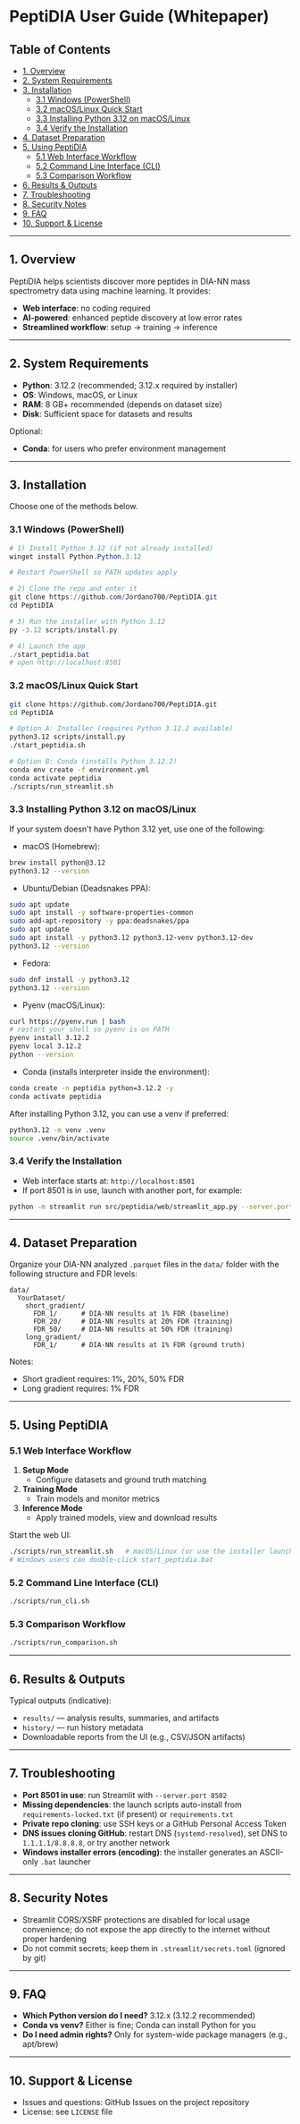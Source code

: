 # PeptiDIA User Guide (Whitepaper)

## Table of Contents
- [1. Overview](#1-overview)
- [2. System Requirements](#2-system-requirements)
- [3. Installation](#3-installation)
  - [3.1 Windows (PowerShell)](#31-windows-powershell)
  - [3.2 macOS/Linux Quick Start](#32-macoslinux-quick-start)
  - [3.3 Installing Python 3.12 on macOS/Linux](#33-installing-python-312-on-macoslinux)
  - [3.4 Verify the Installation](#34-verify-the-installation)
- [4. Dataset Preparation](#4-dataset-preparation)
- [5. Using PeptiDIA](#5-using-peptidia)
  - [5.1 Web Interface Workflow](#51-web-interface-workflow)
  - [5.2 Command Line Interface (CLI)](#52-command-line-interface-cli)
  - [5.3 Comparison Workflow](#53-comparison-workflow)
- [6. Results & Outputs](#6-results--outputs)
- [7. Troubleshooting](#7-troubleshooting)
- [8. Security Notes](#8-security-notes)
- [9. FAQ](#9-faq)
- [10. Support & License](#10-support--license)

---

## 1. Overview
PeptiDIA helps scientists discover more peptides in DIA-NN mass spectrometry data using machine learning. It provides:
- **Web interface**: no coding required
- **AI-powered**: enhanced peptide discovery at low error rates
- **Streamlined workflow**: setup → training → inference

---

## 2. System Requirements
- **Python**: 3.12.2 (recommended; 3.12.x required by installer)
- **OS**: Windows, macOS, or Linux
- **RAM**: 8 GB+ recommended (depends on dataset size)
- **Disk**: Sufficient space for datasets and results

Optional:
- **Conda**: for users who prefer environment management

---

## 3. Installation
Choose one of the methods below.

### 3.1 Windows (PowerShell)
```powershell
# 1) Install Python 3.12 (if not already installed)
winget install Python.Python.3.12

# Restart PowerShell so PATH updates apply

# 2) Clone the repo and enter it
git clone https://github.com/Jordano700/PeptiDIA.git
cd PeptiDIA

# 3) Run the installer with Python 3.12
py -3.12 scripts/install.py

# 4) Launch the app
./start_peptidia.bat
# open http://localhost:8501
```

### 3.2 macOS/Linux Quick Start
```bash
git clone https://github.com/Jordano700/PeptiDIA.git
cd PeptiDIA

# Option A: Installer (requires Python 3.12.2 available)
python3.12 scripts/install.py
./start_peptidia.sh

# Option B: Conda (installs Python 3.12.2)
conda env create -f environment.yml
conda activate peptidia
./scripts/run_streamlit.sh
```

### 3.3 Installing Python 3.12 on macOS/Linux
If your system doesn't have Python 3.12 yet, use one of the following:

- macOS (Homebrew):
```bash
brew install python@3.12
python3.12 --version
```

- Ubuntu/Debian (Deadsnakes PPA):
```bash
sudo apt update
sudo apt install -y software-properties-common
sudo add-apt-repository -y ppa:deadsnakes/ppa
sudo apt update
sudo apt install -y python3.12 python3.12-venv python3.12-dev
python3.12 --version
```

- Fedora:
```bash
sudo dnf install -y python3.12
python3.12 --version
```

- Pyenv (macOS/Linux):
```bash
curl https://pyenv.run | bash
# restart your shell so pyenv is on PATH
pyenv install 3.12.2
pyenv local 3.12.2
python --version
```

- Conda (installs interpreter inside the environment):
```bash
conda create -n peptidia python=3.12.2 -y
conda activate peptidia
```

After installing Python 3.12, you can use a venv if preferred:
```bash
python3.12 -m venv .venv
source .venv/bin/activate
```

### 3.4 Verify the Installation
- Web interface starts at: `http://localhost:8501`
- If port 8501 is in use, launch with another port, for example:
```bash
python -m streamlit run src/peptidia/web/streamlit_app.py --server.port 8502
```

---

## 4. Dataset Preparation
Organize your DIA-NN analyzed `.parquet` files in the `data/` folder with the following structure and FDR levels:

```
data/
  YourDataset/
    short_gradient/
      FDR_1/      # DIA-NN results at 1% FDR (baseline)
      FDR_20/     # DIA-NN results at 20% FDR (training)
      FDR_50/     # DIA-NN results at 50% FDR (training)
    long_gradient/
      FDR_1/      # DIA-NN results at 1% FDR (ground truth)
```

Notes:
- Short gradient requires: 1%, 20%, 50% FDR
- Long gradient requires: 1% FDR

---

## 5. Using PeptiDIA

### 5.1 Web Interface Workflow
1. **Setup Mode**
   - Configure datasets and ground truth matching
2. **Training Mode**
   - Train models and monitor metrics
3. **Inference Mode**
   - Apply trained models, view and download results

Start the web UI:
```bash
./scripts/run_streamlit.sh   # macOS/Linux (or use the installer launcher)
# Windows users can double-click start_peptidia.bat
```

### 5.2 Command Line Interface (CLI)
```bash
./scripts/run_cli.sh
```

### 5.3 Comparison Workflow
```bash
./scripts/run_comparison.sh
```

---

## 6. Results & Outputs
Typical outputs (indicative):
- `results/` — analysis results, summaries, and artifacts
- `history/` — run history metadata
- Downloadable reports from the UI (e.g., CSV/JSON artifacts)

---

## 7. Troubleshooting
- **Port 8501 in use**: run Streamlit with `--server.port 8502`
- **Missing dependencies**: the launch scripts auto-install from `requirements-locked.txt` (if present) or `requirements.txt`
- **Private repo cloning**: use SSH keys or a GitHub Personal Access Token
- **DNS issues cloning GitHub**: restart DNS (`systemd-resolved`), set DNS to `1.1.1.1/8.8.8.8`, or try another network
- **Windows installer errors (encoding)**: the installer generates an ASCII-only `.bat` launcher

---

## 8. Security Notes
- Streamlit CORS/XSRF protections are disabled for local usage convenience; do not expose the app directly to the internet without proper hardening
- Do not commit secrets; keep them in `.streamlit/secrets.toml` (ignored by git)

---

## 9. FAQ
- **Which Python version do I need?** 3.12.x (3.12.2 recommended)
- **Conda vs venv?** Either is fine; Conda can install Python for you
- **Do I need admin rights?** Only for system-wide package managers (e.g., apt/brew)

---

## 10. Support & License
- Issues and questions: GitHub Issues on the project repository
- License: see `LICENSE` file